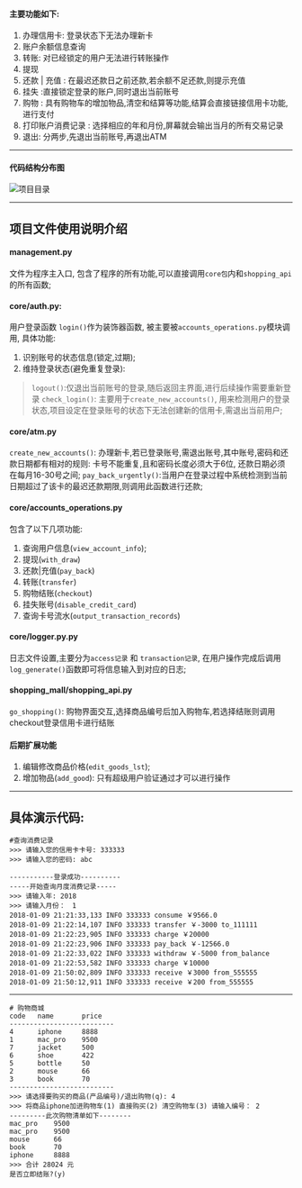 #### 主要功能如下:
1. 办理信用卡: 登录状态下无法办理新卡
2. 账户余额信息查询
3. 转账: 对已经锁定的用户无法进行转账操作
4. 提现
5. 还款 | 充值 : 在最迟还款日之前还款,若余额不足还款,则提示充值
6. 挂失 :直接锁定登录的账户,同时退出当前账号
7. 购物 : 具有购物车的增加物品,清空和结算等功能,结算会直接链接信用卡功能,进行支付
8. 打印账户消费记录 : 选择相应的年和月份,屏幕就会输出当月的所有交易记录
9. 退出: 分两步,先退出当前账号,再退出ATM

---

#### 代码结构分布图
![项目目录](http://oyhijg3iv.bkt.clouddn.com/%E6%B7%B1%E5%BA%A6%E6%88%AA%E5%9B%BE_%E9%80%89%E6%8B%A9%E5%8C%BA%E5%9F%9F_20180110140314.png)

---

## 项目文件使用说明介绍
#### management.py
文件为程序主入口, 包含了程序的所有功能,可以直接调用`core包`内和`shopping_api`的所有函数;
#### core/auth.py:
用户登录函数 `login()`作为装饰器函数, 被主要被`accounts_operations.py`模块调用, 具体功能: 
1. 识别账号的状态信息(锁定,过期); 
2. 维持登录状态(避免重复登录):
> `logout()`:仅退出当前账号的登录,随后返回主界面,进行后续操作需要重新登录
> `check_login()`: 主要用于`create_new_accounts()`, 用来检测用户的登录状态,项目设定在登录账号的状态下无法创建新的信用卡,需退出当前用户;

#### core/atm.py
`create_new_accounts()`: 办理新卡,若已登录账号,需退出账号,其中账号,密码和还款日期都有相对的规则: 卡号不能重复,且和密码长度必须大于6位, 还款日期必须在每月16-30号之间;
`pay_back_urgently()`:当用户在登录过程中系统检测到当前日期超过了该卡的最迟还款期限,则调用此函数进行还款;

#### core/accounts_operations.py
包含了以下几项功能: 
1. 查询用户信息(`view_account_info`);
2. 提现(`with_draw`)
3. 还款|充值(`pay_back`)
4. 转账(`transfer`)
5. 购物结账(`checkout`)
6. 挂失账号(`disable_credit_card`)
7. 查询卡号流水(`output_transaction_records`)

#### core/logger.py.py
日志文件设置,主要分为`access记录` 和 `transaction记录`, 在用户操作完成后调用`log_generate()`函数即可将信息输入到对应的日志;

#### shopping_mall/shopping_api.py
`go_shopping()`: 购物界面交互,选择商品编号后加入购物车,若选择结账则调用checkout登录信用卡进行结账

#### 后期扩展功能
1. 编辑修改商品价格(`edit_goods_lst`); 
2. 增加物品(`add_good`): 只有超级用户验证通过才可以进行操作

---

## 具体演示代码:

```
#查询消费记录
>>> 请输入您的信用卡卡号: 333333
>>> 请输入您的密码: abc

-----------登录成功----------
-----开始查询月度消费记录-----
>>> 请输入年: 2018
>>> 请输入月份：　1
2018-01-09 21:21:33,133 INFO 333333 consume ￥9566.0
2018-01-09 21:22:14,107 INFO 333333 transfer ￥-3000 to_111111
2018-01-09 21:22:23,905 INFO 333333 charge ￥20000
2018-01-09 21:22:23,906 INFO 333333 pay_back ￥-12566.0
2018-01-09 21:22:33,022 INFO 333333 withdraw ￥-5000 from_balance
2018-01-09 21:22:53,582 INFO 333333 charge ￥10000
2018-01-09 21:50:02,809 INFO 333333 receive ￥3000 from_555555
2018-01-09 21:50:12,911 INFO 333333 receive ￥200 from_555555

```
---

```
# 购物商城
code   name       price
--------------------------
4      iphone     8888
1      mac_pro    9500
7      jacket     500
6      shoe       422
5      bottle     50
2      mouse      66
3      book       70
--------------------------
>>> 请选择要购买的商品(产品编号)/退出购物(q): 4
>>> 将商品iphone加进购物车(1) 直接购买(2) 清空购物车(3) 请输入编号： 2
---------此次购物清单如下--------
mac_pro    9500
mac_pro    9500
mouse      66
book       70
iphone     8888
>>> 合计 28024 元
是否立即结账?(y)

```
